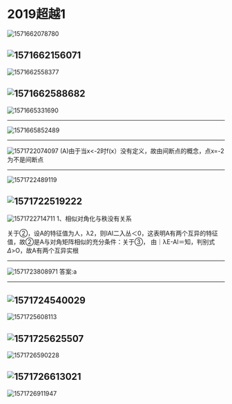 # 2019超越1

![1571662078780](C:\Users\Rocky\AppData\Roaming\Typora\typora-user-images\1571662078780.png)

![1571662156071](C:\Users\Rocky\AppData\Roaming\Typora\typora-user-images\1571662156071.png)
---

![1571662558377](C:\Users\Rocky\AppData\Roaming\Typora\typora-user-images\1571662558377.png)

![1571662588682](C:\Users\Rocky\AppData\Roaming\Typora\typora-user-images\1571662588682.png)
---

![1571665331690](C:\Users\Rocky\AppData\Roaming\Typora\typora-user-images\1571665331690.png)

[^注]:当二次项中有一项是nE时可以将其直接二次展开(不是的话要注意矩阵乘法时矩阵的位置问题) 对于抽象矩阵的标准型,规范型等,联系<u>特征值</u>计算；关于第二题的思路,做题的时候是有的,但时由于觉得展不开所以没敢写

---

![1571665852489](C:\Users\Rocky\AppData\Roaming\Typora\typora-user-images\1571665852489.png)

[^注]:a=0 相似对角化

---

![1571722074097](C:\Users\Rocky\AppData\Roaming\Typora\typora-user-images\1571722074097.png)
(A)由于当x<-2时f(x）没有定义，故由间断点的概念，点x=-2为不是间断点

[^注]:左右极限不存在指的是震荡或者无穷,不是函数没有定义,这里函数x<-2时没有定义,所以不是间断点

---

![1571722489119](C:\Users\Rocky\AppData\Roaming\Typora\typora-user-images\1571722489119.png)

![1571722519222](C:\Users\Rocky\AppData\Roaming\Typora\typora-user-images\1571722519222.png)
---

![1571722714711](C:\Users\Rocky\AppData\Roaming\Typora\typora-user-images\1571722714711.png)
1、相似对角化与秩没有关系

关于②，设A的特征值为人，λ2，则IAI二入丛＜0，这表明A有两个互异的特征值，故②是A与对角矩阵相似的充分条件：关于③， 由｜λE-Al＝知，判别式$\Delta$>O，故A有两个互异实根

[^注]:本题注意条件是哪一个,即注意关系是谁推出谁;以及相似对角化的<u>充分条件</u>是1、有n个不同的特征值 2、实对称矩阵

---

![1571723808971](C:\Users\Rocky\AppData\Roaming\Typora\typora-user-images\1571723808971.png)
答案:a

---

![1571724540029](C:\Users\Rocky\AppData\Roaming\Typora\typora-user-images\1571724540029.png)
---

![1571725608113](C:\Users\Rocky\AppData\Roaming\Typora\typora-user-images\1571725608113.png)

![1571725625507](C:\Users\Rocky\AppData\Roaming\Typora\typora-user-images\1571725625507.png)
---

![1571726590228](C:\Users\Rocky\AppData\Roaming\Typora\typora-user-images\1571726590228.png)

![1571726613021](C:\Users\Rocky\AppData\Roaming\Typora\typora-user-images\1571726613021.png)
---

![1571726911947](C:\Users\Rocky\AppData\Roaming\Typora\typora-user-images\1571726911947.png)

